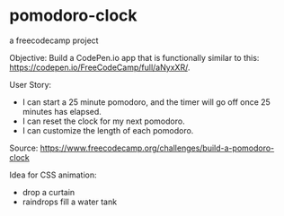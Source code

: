 # pomodoro-clock
a freecodecamp project

Objective: Build a CodePen.io app that is functionally similar to this: https://codepen.io/FreeCodeCamp/full/aNyxXR/.

User Story: 
- I can start a 25 minute pomodoro, and the timer will go off once 25 minutes has elapsed.
- I can reset the clock for my next pomodoro.
- I can customize the length of each pomodoro.

Source: https://www.freecodecamp.org/challenges/build-a-pomodoro-clock

Idea for CSS animation: 
- drop a curtain
- raindrops fill a water tank